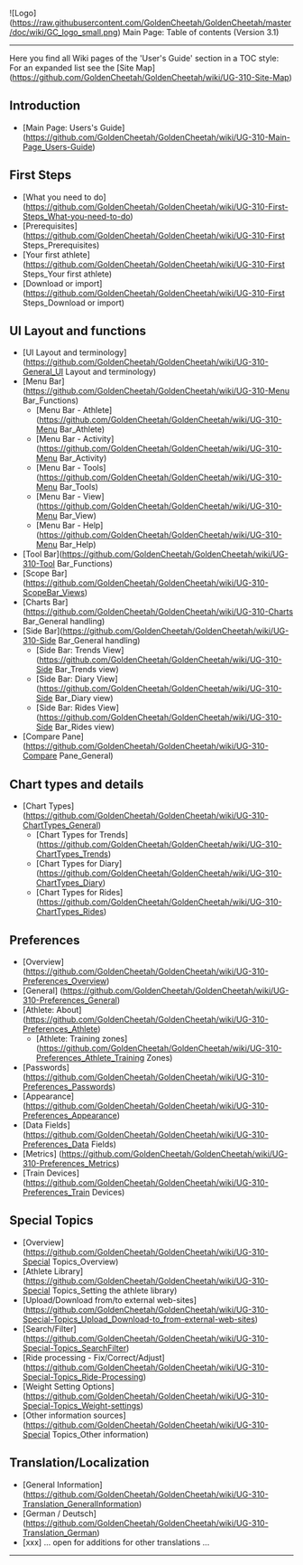 ![Logo] (https://raw.githubusercontent.com/GoldenCheetah/GoldenCheetah/master/doc/wiki/GC_logo_small.png) Main Page: Table of contents (Version 3.1)
***
Here you find all Wiki pages of the 'User's Guide' section in a TOC style:  
For an expanded list see the [Site Map] (https://github.com/GoldenCheetah/GoldenCheetah/wiki/UG-310-Site-Map)  

## Introduction

* [Main Page: Users's Guide] (https://github.com/GoldenCheetah/GoldenCheetah/wiki/UG-310-Main-Page_Users-Guide)

## First Steps

* [What you need to do] (https://github.com/GoldenCheetah/GoldenCheetah/wiki/UG-310-First-Steps_What-you-need-to-do)
* [Prerequisites] (https://github.com/GoldenCheetah/GoldenCheetah/wiki/UG-310-First Steps_Prerequisites)
* [Your first athlete] (https://github.com/GoldenCheetah/GoldenCheetah/wiki/UG-310-First Steps_Your first athlete) 
* [Download or import] (https://github.com/GoldenCheetah/GoldenCheetah/wiki/UG-310-First Steps_Download or import) 


## UI Layout and functions

* [UI Layout and terminology] (https://github.com/GoldenCheetah/GoldenCheetah/wiki/UG-310-General_UI Layout and terminology)
* [Menu Bar] (https://github.com/GoldenCheetah/GoldenCheetah/wiki/UG-310-Menu Bar_Functions)
  * [Menu Bar - Athlete] (https://github.com/GoldenCheetah/GoldenCheetah/wiki/UG-310-Menu Bar_Athlete)
  * [Menu Bar - Activity] (https://github.com/GoldenCheetah/GoldenCheetah/wiki/UG-310-Menu Bar_Activity)
  * [Menu Bar - Tools] (https://github.com/GoldenCheetah/GoldenCheetah/wiki/UG-310-Menu Bar_Tools)
  * [Menu Bar - View] (https://github.com/GoldenCheetah/GoldenCheetah/wiki/UG-310-Menu Bar_View)
  * [Menu Bar - Help] (https://github.com/GoldenCheetah/GoldenCheetah/wiki/UG-310-Menu Bar_Help)
* [Tool Bar](https://github.com/GoldenCheetah/GoldenCheetah/wiki/UG-310-Tool Bar_Functions)
* [Scope Bar] (https://github.com/GoldenCheetah/GoldenCheetah/wiki/UG-310-ScopeBar_Views)
* [Charts Bar](https://github.com/GoldenCheetah/GoldenCheetah/wiki/UG-310-Charts Bar_General handling)
* [Side Bar](https://github.com/GoldenCheetah/GoldenCheetah/wiki/UG-310-Side Bar_General handling)
  * [Side Bar: Trends View](https://github.com/GoldenCheetah/GoldenCheetah/wiki/UG-310-Side Bar_Trends view)
  * [Side Bar: Diary View](https://github.com/GoldenCheetah/GoldenCheetah/wiki/UG-310-Side Bar_Diary view)
  * [Side Bar: Rides View](https://github.com/GoldenCheetah/GoldenCheetah/wiki/UG-310-Side Bar_Rides view)
* [Compare Pane](https://github.com/GoldenCheetah/GoldenCheetah/wiki/UG-310-Compare Pane_General)

## Chart types and details

* [Chart Types] (https://github.com/GoldenCheetah/GoldenCheetah/wiki/UG-310-ChartTypes_General)
  * [Chart Types for Trends] (https://github.com/GoldenCheetah/GoldenCheetah/wiki/UG-310-ChartTypes_Trends)
  * [Chart Types for Diary] (https://github.com/GoldenCheetah/GoldenCheetah/wiki/UG-310-ChartTypes_Diary)
  * [Chart Types for Rides] (https://github.com/GoldenCheetah/GoldenCheetah/wiki/UG-310-ChartTypes_Rides)

## Preferences

* [Overview] (https://github.com/GoldenCheetah/GoldenCheetah/wiki/UG-310-Preferences_Overview)
* [General] (https://github.com/GoldenCheetah/GoldenCheetah/wiki/UG-310-Preferences_General)
* [Athlete: About] (https://github.com/GoldenCheetah/GoldenCheetah/wiki/UG-310-Preferences_Athlete)
  * [Athlete: Training zones] (https://github.com/GoldenCheetah/GoldenCheetah/wiki/UG-310-Preferences_Athlete_Training Zones)
* [Passwords] (https://github.com/GoldenCheetah/GoldenCheetah/wiki/UG-310-Preferences_Passwords)
* [Appearance] (https://github.com/GoldenCheetah/GoldenCheetah/wiki/UG-310-Preferences_Appearance)
* [Data Fields] (https://github.com/GoldenCheetah/GoldenCheetah/wiki/UG-310-Preferences_Data Fields)
* [Metrics] (https://github.com/GoldenCheetah/GoldenCheetah/wiki/UG-310-Preferences_Metrics)
* [Train Devices] (https://github.com/GoldenCheetah/GoldenCheetah/wiki/UG-310-Preferences_Train Devices)

## Special Topics

* [Overview] (https://github.com/GoldenCheetah/GoldenCheetah/wiki/UG-310-Special Topics_Overview)
* [Athlete Library] (https://github.com/GoldenCheetah/GoldenCheetah/wiki/UG-310-Special Topics_Setting the athlete library)
* [Upload/Download from/to external web-sites] (https://github.com/GoldenCheetah/GoldenCheetah/wiki/UG-310-Special-Topics_Upload_Download-to_from-external-web-sites)
* [Search/Filter] (https://github.com/GoldenCheetah/GoldenCheetah/wiki/UG-310-Special-Topics_SearchFilter)
* [Ride processing - Fix/Correct/Adjust] (https://github.com/GoldenCheetah/GoldenCheetah/wiki/UG-310-Special-Topics_Ride-Processing)
* [Weight Setting Options] (https://github.com/GoldenCheetah/GoldenCheetah/wiki/UG-310-Special-Topics_Weight-settings)
* [Other information sources] (https://github.com/GoldenCheetah/GoldenCheetah/wiki/UG-310-Special Topics_Other information)

## Translation/Localization

* [General Information] (https://github.com/GoldenCheetah/GoldenCheetah/wiki/UG-310-Translation_GeneralInformation)
* [German / Deutsch] (https://github.com/GoldenCheetah/GoldenCheetah/wiki/UG-310-Translation_German)
* [xxx] ... open for additions for other translations ...

***
